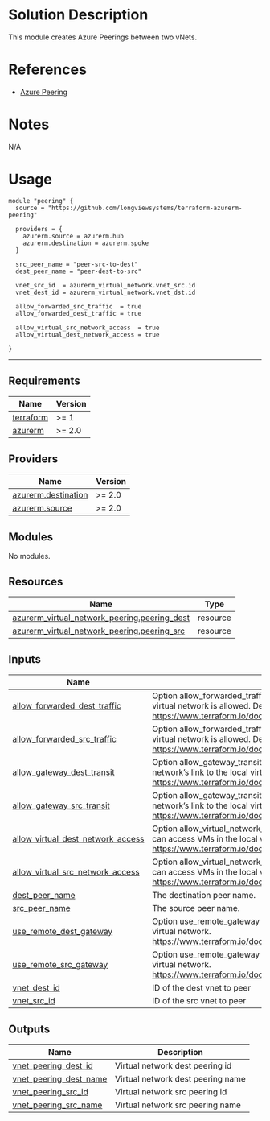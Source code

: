 # Solution Description
This module creates Azure Peerings between two vNets.

# References

* [Azure Peering](https://learn.microsoft.com/en-us/azure/virtual-network/virtual-network-peering-overview)

# Notes

N/A

# Usage

```
module "peering" {
  source = "https://github.com/longviewsystems/terraform-azurerm-peering"

  providers = {
    azurerm.source = azurerm.hub
    azurerm.destination = azurerm.spoke
  }

  src_peer_name = "peer-src-to-dest"
  dest_peer_name = "peer-dest-to-src"

  vnet_src_id  = azurerm_virtual_network.vnet_src.id
  vnet_dest_id = azurerm_virtual_network.vnet_dst.id

  allow_forwarded_src_traffic  = true
  allow_forwarded_dest_traffic = true

  allow_virtual_src_network_access  = true
  allow_virtual_dest_network_access = true

}

```

---------------

<!-- BEGINNING OF PRE-COMMIT-TERRAFORM DOCS HOOK -->
## Requirements

| Name | Version |
|------|---------|
| <a name="requirement_terraform"></a> [terraform](#requirement\_terraform) | >= 1 |
| <a name="requirement_azurerm"></a> [azurerm](#requirement\_azurerm) | >= 2.0 |

## Providers

| Name | Version |
|------|---------|
| <a name="provider_azurerm.destination"></a> [azurerm.destination](#provider\_azurerm.destination) | >= 2.0 |
| <a name="provider_azurerm.source"></a> [azurerm.source](#provider\_azurerm.source) | >= 2.0 |

## Modules

No modules.

## Resources

| Name | Type |
|------|------|
| [azurerm_virtual_network_peering.peering_dest](https://registry.terraform.io/providers/hashicorp/azurerm/latest/docs/resources/virtual_network_peering) | resource |
| [azurerm_virtual_network_peering.peering_src](https://registry.terraform.io/providers/hashicorp/azurerm/latest/docs/resources/virtual_network_peering) | resource |

## Inputs

| Name | Description | Type | Default | Required |
|------|-------------|------|---------|:--------:|
| <a name="input_allow_forwarded_dest_traffic"></a> [allow\_forwarded\_dest\_traffic](#input\_allow\_forwarded\_dest\_traffic) | Option allow\_forwarded\_traffic for the dest vnet to peer. Controls if forwarded traffic from VMs in the remote virtual network is allowed. Defaults to false. https://www.terraform.io/docs/providers/azurerm/r/virtual_network_peering.html#allow_forwarded_traffic | `bool` | `false` | no |
| <a name="input_allow_forwarded_src_traffic"></a> [allow\_forwarded\_src\_traffic](#input\_allow\_forwarded\_src\_traffic) | Option allow\_forwarded\_traffic for the src vnet to peer. Controls if forwarded traffic from VMs in the remote virtual network is allowed. Defaults to false. https://www.terraform.io/docs/providers/azurerm/r/virtual_network_peering.html#allow_forwarded_traffic | `bool` | `false` | no |
| <a name="input_allow_gateway_dest_transit"></a> [allow\_gateway\_dest\_transit](#input\_allow\_gateway\_dest\_transit) | Option allow\_gateway\_transit for the dest vnet to peer. Controls gatewayLinks can be used in the remote virtual network’s link to the local virtual network. https://www.terraform.io/docs/providers/azurerm/r/virtual_network_peering.html#allow_gateway_transit | `bool` | `false` | no |
| <a name="input_allow_gateway_src_transit"></a> [allow\_gateway\_src\_transit](#input\_allow\_gateway\_src\_transit) | Option allow\_gateway\_transit for the src vnet to peer. Controls gatewayLinks can be used in the remote virtual network’s link to the local virtual network. https://www.terraform.io/docs/providers/azurerm/r/virtual_network_peering.html#allow_gateway_transit | `bool` | `false` | no |
| <a name="input_allow_virtual_dest_network_access"></a> [allow\_virtual\_dest\_network\_access](#input\_allow\_virtual\_dest\_network\_access) | Option allow\_virtual\_network\_access for the dest vnet to peer. Controls if the VMs in the remote virtual network can access VMs in the local virtual network. Defaults to false. https://www.terraform.io/docs/providers/azurerm/r/virtual_network_peering.html#allow_virtual_network_access | `bool` | `false` | no |
| <a name="input_allow_virtual_src_network_access"></a> [allow\_virtual\_src\_network\_access](#input\_allow\_virtual\_src\_network\_access) | Option allow\_virtual\_network\_access for the src vnet to peer. Controls if the VMs in the remote virtual network can access VMs in the local virtual network. Defaults to false. https://www.terraform.io/docs/providers/azurerm/r/virtual_network_peering.html#allow_virtual_network_access | `bool` | `false` | no |
| <a name="input_dest_peer_name"></a> [dest\_peer\_name](#input\_dest\_peer\_name) | The destination peer name. | `string` | n/a | yes |
| <a name="input_src_peer_name"></a> [src\_peer\_name](#input\_src\_peer\_name) | The source peer name. | `string` | n/a | yes |
| <a name="input_use_remote_dest_gateway"></a> [use\_remote\_dest\_gateway](#input\_use\_remote\_dest\_gateway) | Option use\_remote\_gateway for the dest vnet to peer. Controls if remote gateways can be used on the local virtual network. https://www.terraform.io/docs/providers/azurerm/r/virtual_network_peering.html#use_remote_gateways | `bool` | `false` | no |
| <a name="input_use_remote_src_gateway"></a> [use\_remote\_src\_gateway](#input\_use\_remote\_src\_gateway) | Option use\_remote\_gateway for the src vnet to peer. Controls if remote gateways can be used on the local virtual network. https://www.terraform.io/docs/providers/azurerm/r/virtual_network_peering.html#use_remote_gateways | `bool` | `false` | no |
| <a name="input_vnet_dest_id"></a> [vnet\_dest\_id](#input\_vnet\_dest\_id) | ID of the dest vnet to peer | `string` | n/a | yes |
| <a name="input_vnet_src_id"></a> [vnet\_src\_id](#input\_vnet\_src\_id) | ID of the src vnet to peer | `string` | n/a | yes |

## Outputs

| Name | Description |
|------|-------------|
| <a name="output_vnet_peering_dest_id"></a> [vnet\_peering\_dest\_id](#output\_vnet\_peering\_dest\_id) | Virtual network dest peering id |
| <a name="output_vnet_peering_dest_name"></a> [vnet\_peering\_dest\_name](#output\_vnet\_peering\_dest\_name) | Virtual network dest peering name |
| <a name="output_vnet_peering_src_id"></a> [vnet\_peering\_src\_id](#output\_vnet\_peering\_src\_id) | Virtual network src peering id |
| <a name="output_vnet_peering_src_name"></a> [vnet\_peering\_src\_name](#output\_vnet\_peering\_src\_name) | Virtual network src peering name |
<!-- END OF PRE-COMMIT-TERRAFORM DOCS HOOK -->


